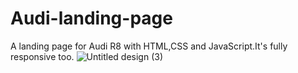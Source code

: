 # Audi-landing-page
A landing page for Audi R8 with HTML,CSS and JavaScript.It's fully responsive too.
![Untitled design (3)](https://github.com/fiificode/Audi-landing-page/assets/84854612/1ec71120-98fb-47b2-9571-d0fee2e864ed)
